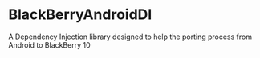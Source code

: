BlackBerryAndroidDI
===================

A Dependency Injection library designed to help the porting process from Android to BlackBerry 10
